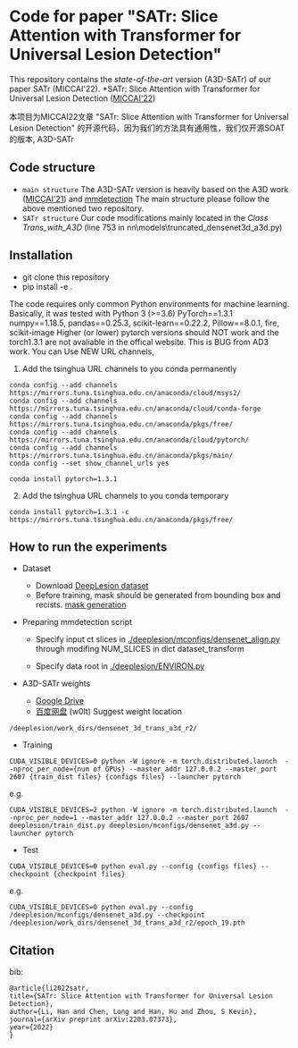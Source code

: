 
# Code for paper "SATr: Slice Attention with Transformer for Universal Lesion Detection"

This repository contains the *state-of-the-art* version (A3D-SATr) of our paper SATr (MICCAI'22). 
*SATr: Slice Attention with Transformer for Universal Lesion Detection ([MICCAI'22](https://arxiv.org/abs/2203.07373))

本项目为MICCAI22文章 "SATr: Slice Attention with Transformer for Universal Lesion Detection" 的开源代码，因为我们的方法具有通用性，我们仅开源SOAT的版本, A3D-SATr

## Code structure
* ``main structure``
The A3D-SATr version is heavily based on the A3D work ([MICCAI'21](https://github.com/M3DV/AlignShift)) and [mmdetection](https://github.com/open-mmlab/mmdetection)
The main structure please follow the above mentioned two repository.
* ``SATr structure``
Our code modifications mainly located in the *Class Trans_with_A3D* (line 753 in nn\models\truncated_densenet3d_a3d.py)

## Installation

 * git clone this repository
 * pip install -e . 
 
The code requires only common Python environments for machine learning. Basically, it was tested with
Python 3 (>=3.6)
PyTorch==1.3.1
numpy==1.18.5, pandas==0.25.3, scikit-learn==0.22.2, Pillow==8.0.1, fire, scikit-image
Higher (or lower) pytorch versions should NOT work and the torch1.3.1 are not avaliable in the offical website. This is BUG from AD3 work.
You can Use NEW URL channels, 
1. Add the tsinghua URL channels to you conda permanently
```
conda config --add channels https://mirrors.tuna.tsinghua.edu.cn/anaconda/cloud/msys2/
conda config --add channels https://mirrors.tuna.tsinghua.edu.cn/anaconda/cloud/conda-forge
conda config --add channels https://mirrors.tuna.tsinghua.edu.cn/anaconda/pkgs/free/
conda config --add channels https://mirrors.tuna.tsinghua.edu.cn/anaconda/cloud/pytorch/
conda config --add channels https://mirrors.tuna.tsinghua.edu.cn/anaconda/pkgs/main/
conda config --set show_channel_urls yes

conda install pytorch=1.3.1 
```
2. Add the tsinghua URL channels to you conda temporary
```
conda install pytorch=1.3.1 -c https://mirrors.tuna.tsinghua.edu.cn/anaconda/pkgs/free/
```

## How to run the experiments

* Dataset

  * Download [DeepLesion dataset](https://nihcc.box.com/v/DeepLesion)
  * Before training, mask should be generated from bounding box and recists. [mask generation](./deeplesion/dataset/generate_mask_with_grabcut.md)

* Preparing mmdetection script

  * Specify input ct slices in [./deeplesion/mconfigs/densenet_align.py](./deeplesion/mconfigs/densenet_align.py) through modifing NUM_SLICES in dict dataset_transform
  
  * Specify data root in [./deeplesion/ENVIRON.py](./deeplesion/ENVIRON.py)
  
* A3D-SATr weights
   * [Google Drive](https://drive.google.com/file/d/1jVTkwmE9HCTGmRjmTAuY6BhGRkHORddf/view?usp=sharing)
   * [百度网盘](https://pan.baidu.com/s/1FrpDP1ZLSsd8lWNvNQcDMQ) (w0lt)
 Suggest weight location
 ```
 /deeplesion/work_dirs/densenet_3d_trans_a3d_r2/
 ```


* Training
```
CUDA_VISIBLE_DEVICES=0 python -W ignore -m torch.distributed.launch  --nproc_per_node={num of GPUs} --master_addr 127.0.0.2 --master_port 2607 {train_dist files} {configs files} --launcher pytorch
```
e.g.
```
CUDA_VISIBLE_DEVICES=2 python -W ignore -m torch.distributed.launch  --nproc_per_node=1 --master_addr 127.0.0.2 --master_port 2607 deeplesion/train_dist.py deeplesion/mconfigs/densenet_a3d.py --launcher pytorch
```
* Test 
```
CUDA_VISIBLE_DEVICES=0 python eval.py --config {configs files} --checkpoint {checkpoint files}
```
e.g.
```
CUDA_VISIBLE_DEVICES=0 python eval.py --config /deeplesion/mconfigs/densenet_a3d.py --checkpoint /deeplesion/work_dirs/densenet_3d_trans_a3d_r2/epoch_19.pth
```
## Citation
bib:

    @article{li2022satr,
    title={SATr: Slice Attention with Transformer for Universal Lesion Detection},
    author={Li, Han and Chen, Long and Han, Hu and Zhou, S Kevin},
    journal={arXiv preprint arXiv:2203.07373},
    year={2022}
    }
